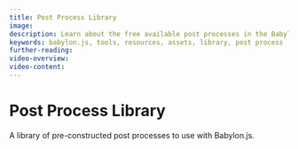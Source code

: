 ```yaml
---
title: Post Process Library
image: 
description: Learn about the free available post processes in the Babylon.js post process library.
keywords: babylon.js, tools, resources, assets, library, post process
further-reading:
video-overview:
video-content:
---
```


# Post Process Library

A library of pre-constructed post processes to use with Babylon.js.